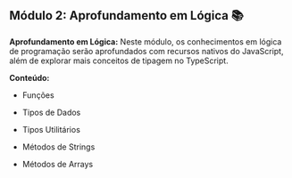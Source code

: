 ## **Módulo 2: Aprofundamento em Lógica** 📚

**Aprofundamento em Lógica:** Neste módulo, os conhecimentos em lógica de programação serão aprofundados com recursos nativos do JavaScript, além de explorar mais conceitos de tipagem no TypeScript.


**Conteúdo:**
 
  - Funções

 - Tipos de Dados

 - Tipos Utilitários

 - Métodos de Strings

 - Métodos de Arrays
